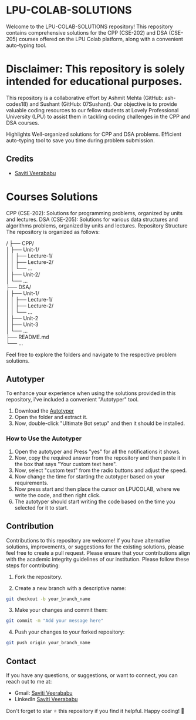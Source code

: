 # LPU-COLAB-SOLUTIONS

Welcome to the LPU-COLAB-SOLUTIONS repository! This repository contains comprehensive solutions for the CPP (CSE-202) and DSA (CSE-205) courses offered on the LPU Colab platform, along with a convenient auto-typing tool.

# Disclaimer: This repository is solely intended for educational purposes.

This repository is a collaborative effort by Ashmit Mehta (GitHub: ash-codes18) and Sushant (GitHub: 07Sushant). Our objective is to provide valuable coding resources to our fellow students at Lovely Professional University (LPU) to assist them in tackling coding challenges in the CPP and DSA courses.

Highlights
Well-organized solutions for CPP and DSA problems.
Efficient auto-typing tool to save you time during problem submission.


## Credits

- [Saviti Veerababu](https://github.com/veerababu2103)


# Courses Solutions
CPP (CSE-202): Solutions for programming problems, organized by units and lectures.
DSA (CSE-205): Solutions for various data structures and algorithms problems, organized by units and lectures.
Repository Structure
The repository is organized as follows:<br>

/
├── CPP/<br>
│ ├── Unit-1/<br>
│ │ ├── Lecture-1/<br>
│ │ ├── Lecture-2/<br>
│ │ └── ...<br>
│ ├── Unit-2/<br>
│ └── ...<br>
├── DSA/<br>
│ ├── Unit-1/<br>
│ │ ├── Lecture-1/<br>
│ │ ├── Lecture-2/<br>
│ │ └── ...<br>
│ ├── Unit-2<br>
│ ├── Unit-3<br>
│ └── ...<br>
├── README.md<br>
└── ...<br>

Feel free to explore the folders and navigate to the respective problem solutions.

## Autotyper

To enhance your experience when using the solutions provided in this repository, i've included a convenient "Autotyper" tool.

1. Download the [Autotyper](https://sourceforge.net/projects/ultimatebot/)
2. Open the folder and extract it.
3. Now, double-click "Ultimate Bot setup" and then it should be installed.

### How to Use the Autotyper

1. Open the autotyper and Press "yes" for all the notifications it shows.
2. Now, copy the required answer from the repository and then paste it in the box that says "Your custom text here".
3. Now, select "custom text" from the radio buttons and adjust the speed.
4. Now change the time for starting the autotyper based on your requirements.
5. Now press start and then place the cursor on LPUCOLAB, where we write the code, and then right click.
6. The autotyper should start writing the code based on the time you selected for it to start.

## Contribution

Contributions to this repository are welcome! If you have alternative solutions, improvements, or suggestions for the existing solutions, please feel free to create a pull request. Please ensure that your contributions align with the academic integrity guidelines of our institution. Please follow these steps for contributing:

1. Fork the repository.

2. Create a new branch with a descriptive name:

```bash
git checkout -b your_branch_name
```

3. Make your changes and commit them:

```bash
git commit -m "Add your message here"
```

4. Push your changes to your forked repository:

```bash
git push origin your_branch_name
```

## Contact

If you have any questions, or suggestions, or want to connect, you can reach out to me at:

- Gmail: [Saviti Veerababu](mailto:veerababusaviti2103@gmail.com)
- LinkedIn [Saviti Veerababu](https://www.linkedin.com/in/veera-babu-saviti/)


Don't forget to star ⭐ this repository if you find it helpful. Happy coding! 🚀
